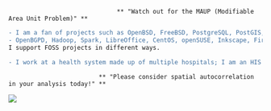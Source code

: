                                   ** "Watch out for the MAUP (Modifiable Area Unit Problem)" **
                                  
```diff
- I am a fan of projects such as OpenBSD, FreeBSD, PostgreSQL, PostGIS, QGIS, OSCAR EMR, Open Dental, OpenSSH, 
- OpenBGPD, Hadoop, Spark, LibreOffice, CentOS, openSUSE, Inkscape, Firefox the list goes on.. 
I support FOSS projects in different ways.

- I work at a health system made up of multiple hospitals; I am an HIS subject matter expert and clinical application developer.
```

                             ** "Please consider spatial autocorrelation in your analysis today!" **

![](https://komarev.com/ghpvc/?username=asterismm54&color=blueviolet)
